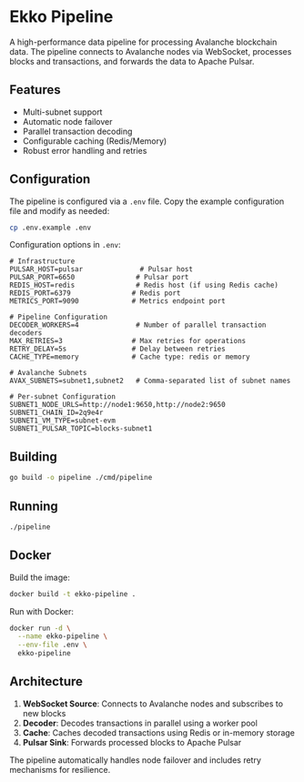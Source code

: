 # Ekko Pipeline

A high-performance data pipeline for processing Avalanche blockchain data. The pipeline connects to Avalanche nodes via WebSocket, processes blocks and transactions, and forwards the data to Apache Pulsar.

## Features

- Multi-subnet support
- Automatic node failover
- Parallel transaction decoding
- Configurable caching (Redis/Memory)
- Robust error handling and retries

## Configuration

The pipeline is configured via a `.env` file. Copy the example configuration file and modify as needed:

```bash
cp .env.example .env
```

Configuration options in `.env`:

```env
# Infrastructure
PULSAR_HOST=pulsar              # Pulsar host
PULSAR_PORT=6650               # Pulsar port
REDIS_HOST=redis               # Redis host (if using Redis cache)
REDIS_PORT=6379               # Redis port
METRICS_PORT=9090             # Metrics endpoint port

# Pipeline Configuration
DECODER_WORKERS=4              # Number of parallel transaction decoders
MAX_RETRIES=3                 # Max retries for operations
RETRY_DELAY=5s                # Delay between retries
CACHE_TYPE=memory             # Cache type: redis or memory

# Avalanche Subnets
AVAX_SUBNETS=subnet1,subnet2   # Comma-separated list of subnet names

# Per-subnet Configuration
SUBNET1_NODE_URLS=http://node1:9650,http://node2:9650
SUBNET1_CHAIN_ID=2q9e4r
SUBNET1_VM_TYPE=subnet-evm
SUBNET1_PULSAR_TOPIC=blocks-subnet1
```

## Building

```bash
go build -o pipeline ./cmd/pipeline
```

## Running

```bash
./pipeline
```

## Docker

Build the image:
```bash
docker build -t ekko-pipeline .
```

Run with Docker:
```bash
docker run -d \
  --name ekko-pipeline \
  --env-file .env \
  ekko-pipeline
```

## Architecture

1. **WebSocket Source**: Connects to Avalanche nodes and subscribes to new blocks
2. **Decoder**: Decodes transactions in parallel using a worker pool
3. **Cache**: Caches decoded transactions using Redis or in-memory storage
4. **Pulsar Sink**: Forwards processed blocks to Apache Pulsar

The pipeline automatically handles node failover and includes retry mechanisms for resilience.
